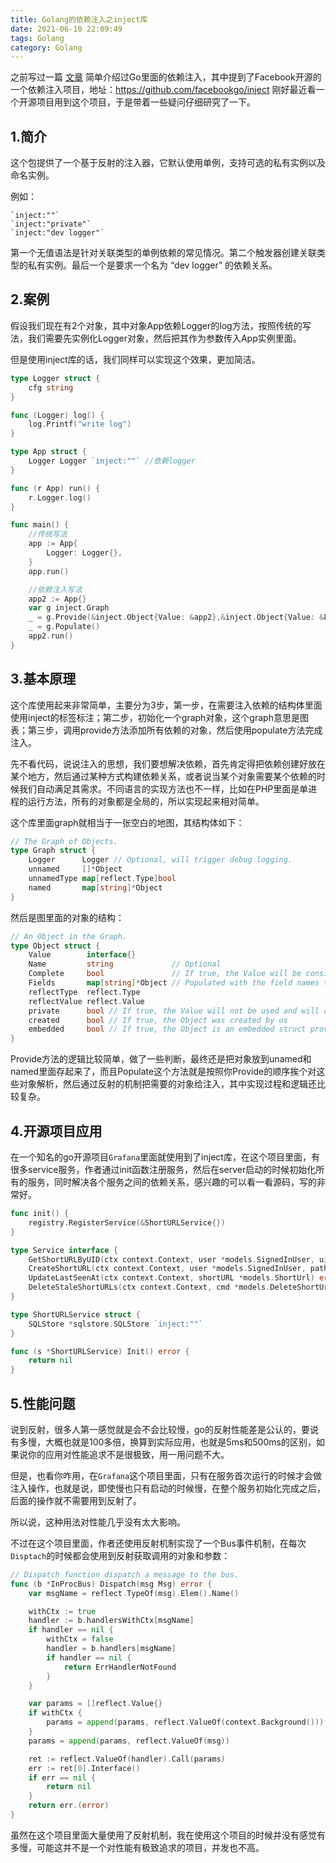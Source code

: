 ```yaml
---
title: Golang的依赖注入之inject库
date: 2021-06-10 22:09:49
tags: Golang
category: Golang
---
```


之前写过一篇 [文章](https://wangbjun.site/2019/coding/golang/golang-di.html) 简单介绍过Go里面的依赖注入，其中提到了Facebook开源的一个依赖注入项目，地址：https://github.com/facebookgo/inject 刚好最近看一个开源项目用到这个项目，于是带着一些疑问仔细研究了一下。

<!--more-->

## 1.简介
这个包提供了一个基于反射的注入器，它默认使用单例，支持可选的私有实例以及命名实例。

例如：
```
`inject:""`
`inject:"private"`
`inject:"dev logger"`
```
第一个无值语法是针对关联类型的单例依赖的常见情况。第二个触发器创建关联类型的私有实例。最后一个是要求一个名为 “dev logger” 的依赖关系。

## 2.案例
假设我们现在有2个对象，其中对象App依赖Logger的log方法，按照传统的写法，我们需要先实例化Logger对象，然后把其作为参数传入App实例里面。

但是使用inject库的话，我们同样可以实现这个效果，更加简洁。
```go
type Logger struct {
    cfg string
}

func (Logger) log() {
    log.Printf("write log")
}

type App struct {
    Logger Logger `inject:""` //依赖logger
}

func (r App) run() {
    r.Logger.log()
}

func main() {
    //传统写法
    app := App{
        Logger: Logger{},
    }
    app.run()

    //依赖注入写法
    app2 := App{}
    var g inject.Graph
    _ = g.Provide(&inject.Object{Value: &app2},&inject.Object{Value: &Logger{}})
    _ = g.Populate()
    app2.run()
}
```

## 3.基本原理
这个库使用起来非常简单，主要分为3步，第一步，在需要注入依赖的结构体里面使用inject的标签标注；第二步，初始化一个graph对象，这个graph意思是图表；第三步，调用provide方法添加所有依赖的对象，然后使用populate方法完成注入。

先不看代码，说说注入的思想，我们要想解决依赖，首先肯定得把依赖创建好放在某个地方，然后通过某种方式构建依赖关系，或者说当某个对象需要某个依赖的时候我们自动满足其需求。不同语言的实现方法也不一样，比如在PHP里面是单进程的运行方法，所有的对象都是全局的，所以实现起来相对简单。

这个库里面graph就相当于一张空白的地图，其结构体如下：
```go
// The Graph of Objects.
type Graph struct {
    Logger      Logger // Optional, will trigger debug logging.
    unnamed     []*Object
    unnamedType map[reflect.Type]bool
    named       map[string]*Object
}
```
然后是图里面的对象的结构：
```go
// An Object in the Graph.
type Object struct {
    Value        interface{}
    Name         string             // Optional
    Complete     bool               // If true, the Value will be considered complete
    Fields       map[string]*Object // Populated with the field names that were injected and their corresponding *Object.
    reflectType  reflect.Type
    reflectValue reflect.Value
    private      bool // If true, the Value will not be used and will only be populated
    created      bool // If true, the Object was created by us
    embedded     bool // If true, the Object is an embedded struct provided internally
}
```

Provide方法的逻辑比较简单，做了一些判断，最终还是把对象放到unamed和named里面存起来了，而且Populate这个方法就是按照你Provide的顺序挨个对这些对象解析，然后通过反射的机制把需要的对象给注入，其中实现过程和逻辑还比较复杂。

## 4.开源项目应用
在一个知名的go开源项目```Grafana```里面就使用到了inject库，在这个项目里面，有很多service服务，作者通过init函数注册服务，然后在server启动的时候初始化所有的服务，同时解决各个服务之间的依赖关系，感兴趣的可以看一看源码，写的非常好。

```go
func init() {
    registry.RegisterService(&ShortURLService{})
}

type Service interface {
    GetShortURLByUID(ctx context.Context, user *models.SignedInUser, uid string) (*models.ShortUrl, error)
    CreateShortURL(ctx context.Context, user *models.SignedInUser, path string) (*models.ShortUrl, error)
    UpdateLastSeenAt(ctx context.Context, shortURL *models.ShortUrl) error
    DeleteStaleShortURLs(ctx context.Context, cmd *models.DeleteShortUrlCommand) error
}

type ShortURLService struct {
    SQLStore *sqlstore.SQLStore `inject:""`
}

func (s *ShortURLService) Init() error {
    return nil
}
```
## 5.性能问题
说到反射，很多人第一感觉就是会不会比较慢，go的反射性能差是公认的，要说有多慢，大概也就是100多倍，换算到实际应用，也就是5ms和500ms的区别，如果说你的应用对性能追求不是很极致，用一用问题不大。

但是，也看你咋用，在```Grafana```这个项目里面，只有在服务首次运行的时候才会做注入操作，也就是说，即使慢也只有启动的时候慢，在整个服务初始化完成之后，后面的操作就不需要用到反射了。

所以说，这种用法对性能几乎没有太大影响。

不过在这个项目里面，作者还使用反射机制实现了一个Bus事件机制，在每次```Disptach```的时候都会使用到反射获取调用的对象和参数：
```go
// Dispatch function dispatch a message to the bus.
func (b *InProcBus) Dispatch(msg Msg) error {
    var msgName = reflect.TypeOf(msg).Elem().Name()

    withCtx := true
    handler := b.handlersWithCtx[msgName]
    if handler == nil {
        withCtx = false
        handler = b.handlers[msgName]
        if handler == nil {
            return ErrHandlerNotFound
        }
    }

    var params = []reflect.Value{}
    if withCtx {
        params = append(params, reflect.ValueOf(context.Background()))
    }
    params = append(params, reflect.ValueOf(msg))

    ret := reflect.ValueOf(handler).Call(params)
    err := ret[0].Interface()
    if err == nil {
        return nil
    }
    return err.(error)
}
```
虽然在这个项目里面大量使用了反射机制，我在使用这个项目的时候并没有感觉有多慢，可能这并不是一个对性能有极致追求的项目，并发也不高。